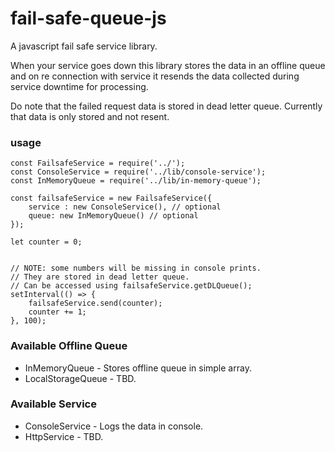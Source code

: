 # fail-safe-queue-js
A javascript fail safe service library.

When your service goes down this library stores the data in an offline queue and on re connection 
with service it resends the data collected during service downtime for processing.

Do note that the failed request data is stored in dead letter queue. Currently that data is only stored and not resent.

### usage

```
const FailsafeService = require('../');
const ConsoleService = require('../lib/console-service');
const InMemoryQueue = require('../lib/in-memory-queue');

const failsafeService = new FailsafeService({
    service : new ConsoleService(), // optional
    queue: new InMemoryQueue() // optional
});

let counter = 0;


// NOTE: some numbers will be missing in console prints.
// They are stored in dead letter queue.
// Can be accessed using failsafeService.getDLQueue();
setInterval(() => {
    failsafeService.send(counter);
    counter += 1;
}, 100);
```

### Available Offline Queue

* InMemoryQueue - Stores offline queue in simple array.
* LocalStorageQueue - TBD.

### Available Service

* ConsoleService - Logs the data in console.
* HttpService - TBD.


